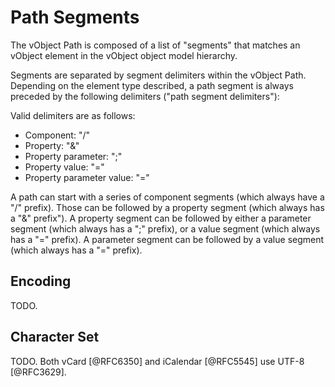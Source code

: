 # Path Segments

The vObject Path is composed of a list of "segments" that matches an
vObject element in the vObject object model hierarchy.

Segments are separated by segment delimiters within the vObject Path.
Depending on the element type described, a path segment is always
preceded by the following delimiters ("path segment delimiters"):

Valid delimiters are as follows:

* Component: "/"
* Property: "&"
* Property parameter: ";"
* Property value: "="
* Property parameter value: "="

A path can start with a series of component segments (which always
have a "/" prefix).  Those can be followed by a property segment
(which always has a "&" prefix").  A property segment can be followed
by either a parameter segment (which always has a ";" prefix), or a
value segment (which always has a "=" prefix).  A parameter segment
can be followed by a value segment (which always has a "=" prefix).


## Encoding

TODO.


## Character Set

TODO. Both vCard [@RFC6350] and iCalendar [@RFC5545] use UTF-8
[@RFC3629].


<!--
From RFC 2854 Section 6

The use of an explicit charset parameter is strongly recommended.
While [MIME] specifies "The default character set, which must be
assumed in the absence of a charset parameter, is US-ASCII."  [HTTP]
Section 3.7.1, defines that "media subtypes of the 'text' type are
defined to have a default charset value of 'ISO-8859-1'".  Section
19.3 of [HTTP] gives additional guidelines.  Using an explicit
charset parameter will help avoid confusion.

Using an explicit charset parameter also takes into account that the
overwhelming majority of deployed browsers are set to use something
else than 'ISO-8859-1' as the default; the actual default is either a
corporate character encoding or character encodings widely deployed
in a certain national or regional community. For further
considerations, please also see Section 5.2 of [HTML40].
-->

